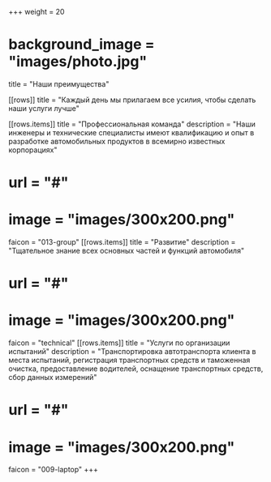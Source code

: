 +++
weight = 20
# background_image = "images/photo.jpg"
title = "Наши преимущества"

[[rows]]
title = "Каждый день мы прилагаем все усилия, чтобы сделать наши услуги лучше"


[[rows.items]]
title = "Профессиональная команда"
description = "Наши инженеры и технические специалисты имеют квалификацию и опыт в разработке автомобильных продуктов в всемирно известных корпорациях"
# url = "#"
# image = "images/300x200.png"
faicon = "013-group"
[[rows.items]]
title = "Развитие"
description = "Тщательное знание всех основных частей и функций автомобиля"
# url = "#"
# image = "images/300x200.png"
faicon = "technical"
[[rows.items]]
title = "Услуги по организации испытаний"
description = "Транспортировка автотранспорта клиента в места испытаний, регистрация транспортных средств и таможенная очистка, предоставление водителей, оснащение транспортных средств, сбор данных измерений"
# url = "#"
# image = "images/300x200.png"
faicon = "009-laptop"
+++
